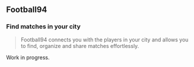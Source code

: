 Football94
----------

### Find matches in your city

> Football94 connects you with the players in your city and allows you to find, organize and share matches effortlessly.

Work in progress.
